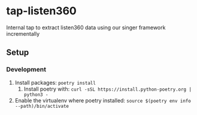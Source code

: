 # tap-listen360
Internal tap to extract listen360 data using our singer framework incrementally

## Setup

### Development

1. Install packages: `poetry install`
    1. Install poetry with: `curl -sSL https://install.python-poetry.org | python3 -`
1. Enable the virtualenv where poetry installed: `source $(poetry env info --path)/bin/activate`


